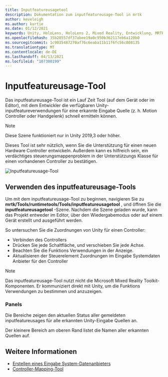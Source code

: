 ```yaml
---
title: Inputfeatureusagetool
description: Dokumentation zum inputfeatureusage-Tool in mrtk
author: keveleigh
ms.author: kurtie
ms.date: 01/12/2021
keywords: Unity, HoloLens, HoloLens 2, Mixed Reality, Entwicklung, MRTK,
ms.openlocfilehash: 35b28557df37abee19a0c950b362117eb6a120b0
ms.sourcegitcommit: 1c9035487270af76c6eaba11b11f6fc56c008135
ms.translationtype: MT
ms.contentlocale: de-DE
ms.lasthandoff: 04/13/2021
ms.locfileid: "107300199"
---
```

# <a name="inputfeatureusage-tool"></a>Inputfeatureusage-Tool

Das inputfeatureusage-Tool ist ein Lauf Zeit Tool (auf dem Gerät oder im Editor), mit dem Entwickler die verfügbaren Unity-inputfeatureverwendungen für eine erkannte Eingabe Quelle (z. h. Motion Controller oder Handgelenk) schnell ermitteln können.

> [!NOTE]
> Diese Szene funktioniert nur in Unity 2019,3 oder höher.

Dieses Tool ist sehr nützlich, wenn Sie die Unterstützung für einen neuen Hardware Controller entwickeln. Außerdem kann es hilfreich sein, ein verdächtiges steuerungsmappenproblem in der Unterstützungs Klasse für einen vorhandenen Controller zu bestätigen.

![Inputfeatureusage-Tool](../images/controller-mapping-tool/InputFeatureUsages.png)

## <a name="using-the-inputfeatureusage-tool"></a>Verwenden des inputfeatureusage-Tools

Um mit dem inputfeatureusage-Tool zu beginnen, navigieren Sie zu **mrtk/Tools/runtimetools/Tools/inputfeatureusagetool** , und öffnen Sie die **inputfeatureusagetool** -Szene. Nachdem die Szene geladen wurde, kann das Projekt entweder im Editor, über den Wiedergabemodus oder auf einem Gerät erstellt und ausgeführt werden.

So untersuchen Sie die Zuordnungen von Unity für einen Controller:

- Verbinden des Controllers
- Drücken Sie jede Schaltfläche, und verschieben Sie jede Achse.
- Beachten Sie die Funktions Verwendungen in der Anzeige.
- Aktualisieren der Steuerelement Zuordnungen im Eingabe Systemdaten Anbieter für den Controller

> [!NOTE]
> Das inputfeatureusage-Tool nutzt nicht die Microsoft Mixed Reality Toolkit-Komponenten. Er kommuniziert direkt mit Unity, um die Funktions Verwendungen zu bestimmen und anzuzeigen.

### <a name="panels"></a>Panels

Die Bereiche zeigen den aktuellen Status aller gemeldeten inputfeatureusages für alle erkannten Unity-Eingabe Quellen an.

Der kleinere Bereich am oberen Rand listet die Namen aller erkannten Quellen auf.

## <a name="see-also"></a>Weitere Informationen

- [Erstellen eines Eingabe System-Datenanbieters](../input/create-data-provider.md)
- [Controller-Mapping-Tool](controller-mapping-tool.md)

